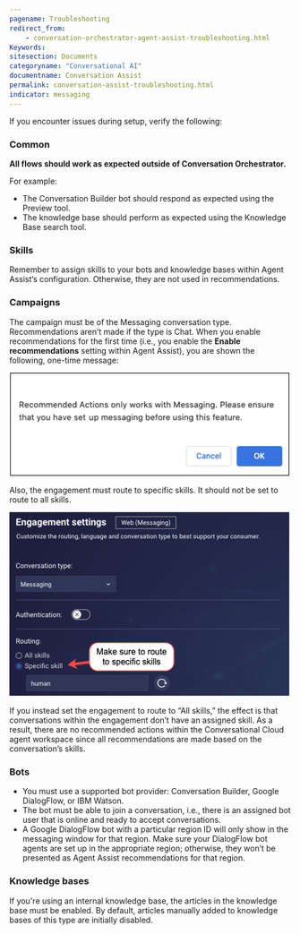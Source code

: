 ```yaml
---
pagename: Troubleshooting
redirect_from:
    - conversation-orchestrator-agent-assist-troubleshooting.html
Keywords:
sitesection: Documents
categoryname: "Conversational AI"
documentname: Conversation Assist
permalink: conversation-assist-troubleshooting.html
indicator: messaging
---
```


If you encounter issues during setup, verify the following:

### Common
**All flows should work as expected outside of Conversation Orchestrator.** 

For example:
* The Conversation Builder bot should respond as expected using the Preview tool.
* The knowledge base should perform as expected using the Knowledge Base search tool.

### Skills
Remember to assign skills to your bots and knowledge bases within Agent Assist’s configuration. Otherwise, they are not used in recommendations.

### Campaigns
The campaign must be of the Messaging conversation type. Recommendations aren’t made if the type is Chat. When you enable recommendations for the first time (i.e., you enable the **Enable recommendations** setting within Agent Assist), you are shown the following, one-time message:

<img width="500" src="img/agentassist/message.png">

Also, the engagement must route to specific skills. It should not be set to route to all skills.
 
<img width="500" src="img/agentassist/routing.png">

If you instead set the engagement to route to “All skills,” the effect is that conversations within the engagement don’t have an assigned skill. As a result, there are no recommended actions within the Conversational Cloud agent workspace since all recommendations are made based on the conversation’s skills.

### Bots
* You must use a supported bot provider: Conversation Builder, Google DialogFlow, or IBM Watson.
* The bot must be able to join a conversation, i.e., there is an assigned bot user that is online and ready to accept conversations.
* A Google DialogFlow bot with a particular region ID will only show in the messaging window for that region. Make sure your DialogFlow bot agents are set up in the appropriate region; otherwise, they won’t be presented as Agent Assist recommendations for that region.

### Knowledge bases
If you're using an internal knowledge base, the articles in the knowledge base must be enabled. By default, articles manually added to knowledge bases of this type are initially disabled.